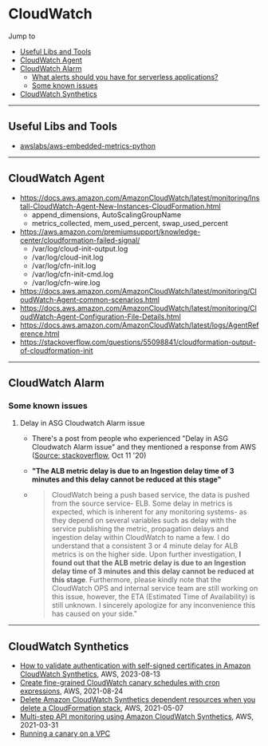 # CloudWatch

Jump to
- [Useful Libs and Tools](#useful-libs-and-tools)
- [CloudWatch Agent](#cloudwatch-agent)
- [CloudWatch Alarm](#cloudwatch-alarm)
    - [What alerts should you have for serverless applications?](https://lumigo.io/blog/what-alerts-should-you-have-for-serverless-applications/)
    - [Some known issues](#some-known-issues)
- [CloudWatch Synthetics](#cloudwatch-synthetics)


---
## Useful Libs and Tools

- [awslabs/aws-embedded-metrics-python](https://github.com/awslabs/aws-embedded-metrics-python)


---
## CloudWatch Agent

- https://docs.aws.amazon.com/AmazonCloudWatch/latest/monitoring/Install-CloudWatch-Agent-New-Instances-CloudFormation.html
    - append_dimensions, AutoScalingGroupName
    - metrics_collected, mem_used_percent, swap_used_percent
- https://aws.amazon.com/premiumsupport/knowledge-center/cloudformation-failed-signal/
    - /var/log/cloud-init-output.log
    - /var/log/cloud-init.log
    - /var/log/cfn-init.log
    - /var/log/cfn-init-cmd.log
    - /var/log/cfn-wire.log
- https://docs.aws.amazon.com/AmazonCloudWatch/latest/monitoring/CloudWatch-Agent-common-scenarios.html
- https://docs.aws.amazon.com/AmazonCloudWatch/latest/monitoring/CloudWatch-Agent-Configuration-File-Details.html
- https://docs.aws.amazon.com/AmazonCloudWatch/latest/logs/AgentReference.html
- https://stackoverflow.com/questions/55098841/cloudformation-output-of-cloudformation-init


---
## CloudWatch Alarm

### Some known issues

1. Delay in ASG Cloudwatch Alarm issue

    - There's a post from people who experienced "Delay in ASG Cloudwatch Alarm issue" and they mentioned a response from AWS ([Source: stackoverflow](https://stackoverflow.com/questions/64044268/delay-in-aws-cloudwatch-alarm-state-change), Oct 11 '20)

    - **"The ALB metric delay is due to an Ingestion delay time of 3 minutes and this delay cannot be reduced at this stage"**

    - > CloudWatch being a push based service, the data is pushed from the source service- ELB. Some delay in metrics is expected, which is inherent for any monitoring systems- as they depend on several variables such as delay with the service publishing the metric, propagation delays and ingestion delay within CloudWatch to name a few. I do understand that a consistent 3 or 4 minute delay for ALB metrics is on the higher side. Upon further investigation, **I found out that the ALB metric delay is due to an Ingestion delay time of 3 minutes and this delay cannot be reduced at this stage**.
    Furthermore, please kindly note that the CloudWatch OPS and internal service team are still working on this issue, however, the ETA (Estimated Time of Availability) is still unknown. I sincerely apologize for any inconvenience this has caused on your side."

---
## CloudWatch Synthetics

- [How to validate authentication with self-signed certificates in Amazon CloudWatch Synthetics](https://aws.amazon.com/blogs/mt/how-to-validate-authentication-with-self-signed-certificates-in-amazon-cloudwatch-synthetics/), AWS, 2023-08-13
- [Create fine-grained CloudWatch canary schedules with cron expressions](https://aws.amazon.com/blogs/mt/create-fine-grained-cloudwatch-canary-schedules-with-cron-expressions/), AWS, 2021-08-24
- [Delete Amazon CloudWatch Synthetics dependent resources when you delete a CloudFormation stack](https://aws.amazon.com/blogs/mt/delete-amazon-cloudwatch-synthetics-dependent-resources-when-you-delete-a-cloudformation-stack/), AWS, 2021-05-07
- [Multi-step API monitoring using Amazon CloudWatch Synthetics](https://aws.amazon.com/blogs/mt/multi-step-api-monitoring-using-amazon-cloudwatch-synthetics/), AWS, 2021-03-31
- [Running a canary on a VPC](https://github.com/awsdocs/amazon-cloudwatch-user-guide/blob/master/doc_source/CloudWatch_Synthetics_Canaries_VPC.md)
